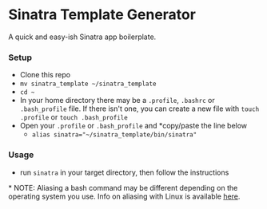 # Sinatra Template Generator

A quick and easy-ish Sinatra app boilerplate.

### Setup

- Clone this repo
- `mv sinatra_template ~/sinatra_template`
- `cd ~`
- In your home directory there may be a `.profile`, `.bashrc` or `.bash_profile` file. If there isn't one, you can create a new file with `touch .profile` or `touch .bash_profile`
- Open your `.profile` or `.bash_profile` and \*copy/paste the line below
  - `alias sinatra="~/sinatra_template/bin/sinatra"`

### Usage

- run `sinatra` in your target directory, then follow the instructions

\* NOTE: Aliasing a bash command may be different depending on the operating system you use. Info on aliasing with Linux is available [here](https://www.computerhope.com/unix/ualias.htm).
